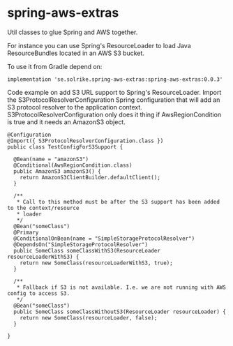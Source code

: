 # spring-aws-extras
Util classes to glue Spring and AWS together.

For instance you can use Spring's ResourceLoader to load Java ResourceBundles located in an AWS S3 bucket.

To use it from Gradle depend on:

	implementation 'se.solrike.spring-aws-extras:spring-aws-extras:0.0.3'


Code example on add S3 URL support to Spring's ResourceLoader.
Import the S3ProtocolResolverConfiguration Spring configuration that will add an S3 protocol resolver
to the application context. S3ProtocolResolverConfiguration only does it thing if AwsRegionCondition is true and
it needs an AmazonS3 object.

```
@Configuration
@Import({ S3ProtocolResolverConfiguration.class })
public class TestConfigForS3Support {

  @Bean(name = "amazonS3")
  @Conditional(AwsRegionCondition.class)
  public AmazonS3 amazonS3() {
    return AmazonS3ClientBuilder.defaultClient();
  }

  /**
   * Call to this method must be after the S3 support has been added to the context/resource
   * loader
   */
  @Bean("someClass")
  @Primary
  @ConditionalOnBean(name = "SimpleStorageProtocolResolver")
  @DependsOn("SimpleStorageProtocolResolver")
  public SomeClass someClassWithS3(ResourceLoader resourceLoaderWithS3) {
    return new SomeClass(resourceLoaderWithS3, true);
  }

  /**
   * Fallback if S3 is not available. I.e. we are not running with AWS config to access S3.
   */
  @Bean("someClass")
  public SomeClass someClassWithoutS3(ResourceLoader resourceLoader) {
    return new SomeClass(resourceLoader, false);
  }

}


```
